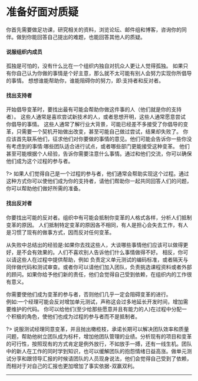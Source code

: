 # 准备好面对质疑

你首先需要做足功课，研究相关的资料，浏览论坛、邮件组和博客，咨询你的同伴。做到你能回答自己提出的难题，也能回答其他人的质疑。

#### 说服组织内成员

孤独是可怕的，没有什么比在一个组织内独自对抗众人更让人觉得孤独。
如果只有你自己认为你做的事情是个好主意，那么就不太可能有别人会努力实现你所倡导的事情。
想想谁能帮助你，谁能阻碍你的努力，即:支持者和反对者。

#### 找出支持者

开始倡导变革时，要找出最有可能会帮助你做这件事的人（他们就是你的支持者）。
这些人通常是喜欢尝试新技术的人，或者思想开明，这些人通常愿意尝试 你倡导的事情。
这些人通常了解行业大背景，可能已经差不多接受了你倡导的变革，只需要一个契机开始做出改变，甚至可能自己做过尝试，结果却失败了。
你应该首先联系他们，征求他们对你要做的事情的意见。他们可能会告诉你一些你没有考虑到的事情:哪些团队适合进行试点，或者哪些部门更能接受这种变革。
他们甚至可能根据个人经验，告诉你需要注意什么事情。通过和他们交流，你可以确保他们成为这个过程的参与者。

?> 如果人们觉得自己是一个过程的参与者，他们通常会帮助实现这个过程。通过这种方式你可以使他们成为你的支持者，请他们帮助你一起共同回答人们的问题，你可以帮助他们做好所需的准备。

#### 找出反对者

你要找出可能的反对者。组织中有可能会抵制你变革的人格式各样，分析人们抵制变革的原因。
人们抵制特定变革的原因各不相同，有人是担心会失去工作，有人是习惯了现有的做事方式，因而反对任何变革。

从失败中总结出的经验是:如果你去找这些人，大谈哪些事情他们应该可以做得更好，是不会有效果的。人们不喜欢别人告诉他们什么事情做得不好。
相反，你可以请这些人在过程中提供帮助，例如 负责定义单元测试的编码标准，或者隔天与同伴做代码和测试审查。或者你可以请他们加入团队，负责挑选课程资料或者外部的顾问。如果你给予他们新的责任，他们会觉得自己受到依赖，在组织内的工作很有意义。

你需要使他们成为变革的参与者，否则他们几乎一定会阻碍变革的进行。</br>
例如:一个经理可能会反对增加单元测试，声称这会过多地延长开发时间，增加需要维护的代码。
你可以给他们(至少给那些愿意并且有能力的人)在过程中分配一个积极的角色，使他们也成为过程的参与者而不是抵制者。

?> 说服测试经理同意变革，并且抛出橄榄枝，承诺长期可以解决团队效率和质量问题，帮助他树立团队成为标杆，增加他团队管理的业绩。分析现有的项目和变革的可行性，按照现有的方式肯定是例外放行，不如放手一搏，还有一线生机。团队中的新人在工作的同时学到知识，也可以缓解团队的抱怨情绪日益高涨。做单元测试分享和跟领导汇报的时候请团队的人员现身说法，他们会觉得自己受到了依赖，而相对于对自己的汇报也更加增加了事实依据-双赢双利。

* * *
